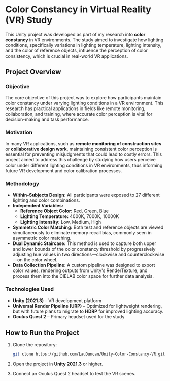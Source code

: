 # **Color Constancy in Virtual Reality (VR) Study**

This Unity project was developed as part of my research into **color constancy** in VR environments. The study aimed to investigate how lighting conditions, specifically variations in lighting temperature, lighting intensity, and the color of reference objects, influence the perception of color consistency, which is crucial in real-world VR applications.

## **Project Overview**

### **Objective**
The core objective of this project was to explore how participants maintain color constancy under varying lighting conditions in a VR environment. This research has practical applications in fields like remote monitoring, collaboration, and training, where accurate color perception is vital for decision-making and task performance.

### **Motivation**
In many VR applications, such as **remote monitoring of construction sites** or **collaborative design work**, maintaining consistent color perception is essential for preventing misjudgments that could lead to costly errors. This project aimed to address this challenge by studying how users perceive color under different lighting conditions in VR environments, thus informing future VR development and color calibration processes.

### **Methodology**
- **Within-Subjects Design:** All participants were exposed to 27 different lighting and color combinations. 
- **Independent Variables:** 
	- **Reference Object Color:** Red, Green, Blue 
	- **Lighting Temperature:** 4000K, 7000K, 10000K 
	- **Lighting Intensity:** Low, Medium, High 
- **Symmetric Color Matching:** Both test and reference objects are viewed simultaneously to eliminate memory recall bias, commonly seen in asymmetric color matching. 
- **Dual Dynamic Staircase:** This method is used to capture both upper and lower bounds of the color constancy threshold by progressively adjusting hue values in two directions—clockwise and counterclockwise—on the color wheel.
- **Data Collection Pipeline:** A custom pipeline was designed to export color values, rendering outputs from Unity's RenderTexture, and process them into the CIELAB color space for further data analysis.


### **Technologies Used**
- **Unity (2021.3)** – VR development platform
- **Universal Render Pipeline (URP)** – Optimized for lightweight rendering, but with future plans to migrate to **HDRP** for improved lighting accuracy.
- **Oculus Quest 2** – Primary headset used for the study


## **How to Run the Project**
1. Clone the repository:
   ```bash
   git clone https://github.com/LauDuncan/Unity-Color-Constancy-VR.git
   ```

2. Open the project in **Unity 2021.3** or higher.
3. Connect an Oculus Quest 2 headset to test the VR scenes.
